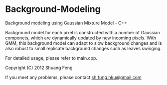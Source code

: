 Background-Modeling
===================

Background modeling using Gaussian Mixture Model - C++

Background model for each pixel is constructed with a number of Gaussian componets, which are dynamically updated by new incoming pixels. With GMM, this background model can adapt to slow background changes and is also robust to small replicate background changes such as leaves swinging.

For detailed usage, please refer to main.cpp.

Copyright (C) 2012 Shuang Feng

If you meet any problems, please contact sh.fung.hku@gmail.com
